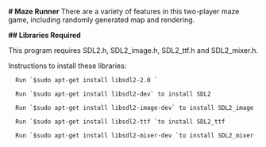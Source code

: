 **# Maze Runner**
There are a variety of features in this two-player maze game, including randomly generated map and rendering.


**## Libraries Required**

This program requires SDL2.h, SDL2_image.h, SDL2_ttf.h and SDL2_mixer.h.

Instructions to install these libraries:
 
      Run `$sudo apt-get install libsdl2-2.0 `
  
      Run `$sudo apt-get install libsdl2-dev` to install SDL2

      Run `$sudo apt-get install libsdl2-image-dev` to install SDL2_image

      Run `$sudo apt-get install libsdl2-ttf `to install SDL2_ttf

      Run `$sudo apt-get install libsdl2-mixer-dev `to install SDL2_mixer
   
    
